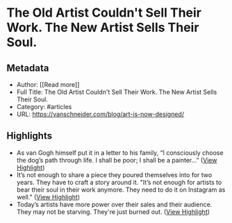 # The Old Artist Couldn't Sell Their Work. The New Artist Sells Their Soul.

## Metadata
- Author: [[Read more]]
- Full Title: The Old Artist Couldn't Sell Their Work. The New Artist Sells Their Soul.
- Category: #articles
- URL: https://vanschneider.com/blog/art-is-now-designed/

## Highlights
- As van Gogh himself put it in a letter to his family, “I consciously choose the dog’s path through life. I shall be poor; I shall be a painter…” ([View Highlight](https://instapaper.com/read/1510868792/19728809))
- It’s not enough to share a piece they poured themselves into for two years. They have to craft a story around it.
  "It’s not enough for artists to bear their soul in their work anymore. They need to do it on Instagram as well." ([View Highlight](https://instapaper.com/read/1510868792/19728816))
- Today’s artists have more power over their sales and their audience. They may not be starving. They're just burned out. ([View Highlight](https://instapaper.com/read/1510868792/19728827))
